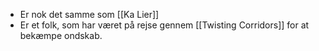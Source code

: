 - Er nok det samme som [[Ka Lier]]
- Er et folk, som har været på rejse gennem [[Twisting Corridors]] for at bekæmpe ondskab.